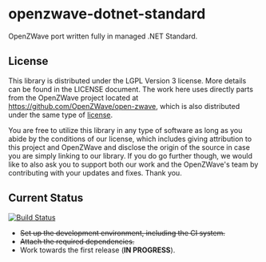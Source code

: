 # openzwave-dotnet-standard
OpenZWave port written fully in managed .NET Standard.

## License

This library is distributed under the LGPL Version 3 license. More details can be found in the LICENSE document. The work here uses directly parts from the OpenZWave project located at https://github.com/OpenZWave/open-zwave, which is also distributed under the same type of [license](https://github.com/OpenZWave/open-zwave/blob/master/license/lgpl.txt). 

You are free to utilize this library in any type of software as long as you abide by the conditions of our license, which includes giving attribution to this project and OpenZWave and disclose the origin of the source in case you are simply linking to our library. If you do go further though, we would like to also ask you to support both our work and the OpenZWave's team by contributing with your updates and  fixes. Thank you.

## Current Status
[![Build Status](https://moonstorm.visualstudio.com/OpenZWave-DotNet-Standard/_apis/build/status/OpenZWave-DotNet-Standard-ASP.NET%20Core-CI?branchName=master)](https://moonstorm.visualstudio.com/OpenZWave-DotNet-Standard/_build/latest?definitionId=6&branchName=master)
- ~~Set up the development environment, including the CI system.~~
- ~~Attach the required dependencies.~~
- Work towards the first release (**IN PROGRESS**).
